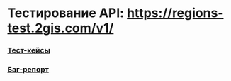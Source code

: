 # Тестирование API: https://regions-test.2gis.com/v1/

### [Тест-кейсы](https://github.com/Vladislav-76/2gis-api-test/blob/main/%D0%A2%D0%B5%D1%81%D1%82_%D0%BA%D0%B5%D0%B9%D1%81%D1%8B.pdf)

### [Баг-репорт](https://github.com/Vladislav-76/2gis-api-test/blob/main/%D0%91%D0%B0%D0%B3_%D1%80%D0%B5%D0%BF%D0%BE%D1%80%D1%82.pdf)